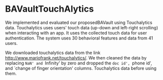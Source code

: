 # BAVaultTouchAlytics
We implemented and evaluated our proposedBAVault using Touchalytics data.  Touchalytics uses users' touch data (up-down and left-right scrolling) when interacting with an app. It uses the collected touch data for user authentication. The system uses 30 behavioral features and data from 41 users. 

We downloaded touchalytics data from the link http://www.mariofrank.net/touchalytics/. We then cleaned the data by replacing `NaN' and `Infinity' by zero and dropped the `doc id', `phone id', and `change of finger orientation' columns. Touchalytics data before using them.
